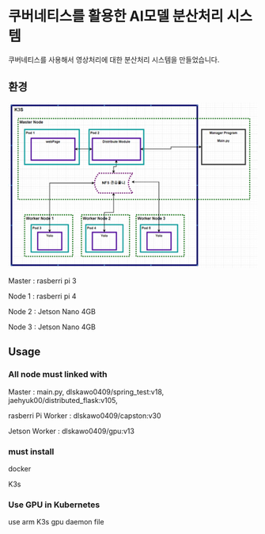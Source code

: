<H1> 쿠버네티스를 활용한 AI모델 분산처리 시스템</H1>
쿠버네티스를 사용해서 영상처리에 대한 분산처리 시스템을 만들었습니다.

<H2> 환경 </H2>
<img src="image/system.png">

Master : rasberri pi 3 
 
Node 1 : rasberri pi 4

Node 2 : Jetson Nano 4GB

Node 3 : Jetson Nano 4GB


<H2> Usage </H2>

<H3> All node must linked with </H3>

Master : main.py, dlskawo0409/spring_test:v18, jaehyuk00/distributed_flask:v105, 

rasberri Pi Worker : dlskawo0409/capston:v30

Jetson Worker : dlskawo0409/gpu:v13 

<H3> must install </H3>

docker

K3s

<H3> Use GPU in Kubernetes</H3>

use arm K3s gpu daemon file






